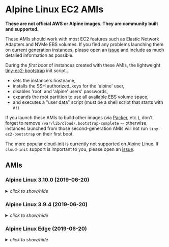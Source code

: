 # Alpine Linux EC2 AMIs

**These are not official AWS or Alpine images.  They are community built and
supported.**

These AMIs should work with most EC2 features such as Elastic Network Adapters
and NVMe EBS volumes.  If you find any problems launching them on current
generation instances, please open an [issue](https://github.com/mcrute/alpine-ec2-ami/issues)
and include as much detailed information as possible.

During the *first boot* of instances created with these AMIs, the lightweight
[tiny-ec2-bootstrap](https://github.com/mcrute/tiny-ec2-bootstrap) init
script...
- sets the instance's hostname,
- installs the SSH authorized_keys for the 'alpine' user,
- disables 'root' and 'alpine' users' passwords,
- expands the root partition to use all available EBS volume space,
- and executes a "user data" script (must be a shell script that starts with `#!`)

If you launch these AMIs to build other images (via [Packer](https://packer.io),
etc.), don't forget to remove `/var/lib/cloud/.bootstrap-complete` --
otherwise, instances launched from those second-generation AMIs will not run
`tiny-ec2-bootstrap` on their first boot.

The more popular [cloud-init](https://cloudinit.readthedocs.io/en/latest/)
is currently not supported on Alpine Linux.  If `cloud-init` support is
important to you, please open an [issue](https://github.com/mcrute/alpine-ec2-ami/issues).

## AMIs

### Alpine Linux 3.10.0 (2019-06-20)
<details><summary><i>click to show/hide</i></summary><p>

| Region | alpine-ami-3.10.0-x86_64-r0 |
| ------ | --- |
| ap-northeast-1 | [ami-00d72ba9e4e50e6f0](https://ap-northeast-1.console.aws.amazon.com/ec2/home#Images:visibility=public-images;imageId=ami-00d72ba9e4e50e6f0) ([launch](https://ap-northeast-1.console.aws.amazon.com/ec2/home#launchAmi=ami-00d72ba9e4e50e6f0)) |
| ap-northeast-2 | [ami-0b2ab59439d69c87f](https://ap-northeast-2.console.aws.amazon.com/ec2/home#Images:visibility=public-images;imageId=ami-0b2ab59439d69c87f) ([launch](https://ap-northeast-2.console.aws.amazon.com/ec2/home#launchAmi=ami-0b2ab59439d69c87f)) |
| ap-south-1 | [ami-06ab2e1b19df43403](https://ap-south-1.console.aws.amazon.com/ec2/home#Images:visibility=public-images;imageId=ami-06ab2e1b19df43403) ([launch](https://ap-south-1.console.aws.amazon.com/ec2/home#launchAmi=ami-06ab2e1b19df43403)) |
| ap-southeast-1 | [ami-097e487f602370726](https://ap-southeast-1.console.aws.amazon.com/ec2/home#Images:visibility=public-images;imageId=ami-097e487f602370726) ([launch](https://ap-southeast-1.console.aws.amazon.com/ec2/home#launchAmi=ami-097e487f602370726)) |
| ap-southeast-2 | [ami-0f2248216c030f2ea](https://ap-southeast-2.console.aws.amazon.com/ec2/home#Images:visibility=public-images;imageId=ami-0f2248216c030f2ea) ([launch](https://ap-southeast-2.console.aws.amazon.com/ec2/home#launchAmi=ami-0f2248216c030f2ea)) |
| ca-central-1 | [ami-035f9ddc53b8e3c94](https://ca-central-1.console.aws.amazon.com/ec2/home#Images:visibility=public-images;imageId=ami-035f9ddc53b8e3c94) ([launch](https://ca-central-1.console.aws.amazon.com/ec2/home#launchAmi=ami-035f9ddc53b8e3c94)) |
| eu-central-1 | [ami-0c2583ed13862fb17](https://eu-central-1.console.aws.amazon.com/ec2/home#Images:visibility=public-images;imageId=ami-0c2583ed13862fb17) ([launch](https://eu-central-1.console.aws.amazon.com/ec2/home#launchAmi=ami-0c2583ed13862fb17)) |
| eu-north-1 | [ami-069c11c7844825375](https://eu-north-1.console.aws.amazon.com/ec2/home#Images:visibility=public-images;imageId=ami-069c11c7844825375) ([launch](https://eu-north-1.console.aws.amazon.com/ec2/home#launchAmi=ami-069c11c7844825375)) |
| eu-west-1 | [ami-076b4d480f72a117f](https://eu-west-1.console.aws.amazon.com/ec2/home#Images:visibility=public-images;imageId=ami-076b4d480f72a117f) ([launch](https://eu-west-1.console.aws.amazon.com/ec2/home#launchAmi=ami-076b4d480f72a117f)) |
| eu-west-2 | [ami-0a5d209eea58688c2](https://eu-west-2.console.aws.amazon.com/ec2/home#Images:visibility=public-images;imageId=ami-0a5d209eea58688c2) ([launch](https://eu-west-2.console.aws.amazon.com/ec2/home#launchAmi=ami-0a5d209eea58688c2)) |
| eu-west-3 | [ami-0385dc3d759aaa464](https://eu-west-3.console.aws.amazon.com/ec2/home#Images:visibility=public-images;imageId=ami-0385dc3d759aaa464) ([launch](https://eu-west-3.console.aws.amazon.com/ec2/home#launchAmi=ami-0385dc3d759aaa464)) |
| sa-east-1 | [ami-04ddd371cd342921d](https://sa-east-1.console.aws.amazon.com/ec2/home#Images:visibility=public-images;imageId=ami-04ddd371cd342921d) ([launch](https://sa-east-1.console.aws.amazon.com/ec2/home#launchAmi=ami-04ddd371cd342921d)) |
| us-east-1 | [ami-0647412cf72f247d9](https://us-east-1.console.aws.amazon.com/ec2/home#Images:visibility=public-images;imageId=ami-0647412cf72f247d9) ([launch](https://us-east-1.console.aws.amazon.com/ec2/home#launchAmi=ami-0647412cf72f247d9)) |
| us-east-2 | [ami-0fb394548acf15691](https://us-east-2.console.aws.amazon.com/ec2/home#Images:visibility=public-images;imageId=ami-0fb394548acf15691) ([launch](https://us-east-2.console.aws.amazon.com/ec2/home#launchAmi=ami-0fb394548acf15691)) |
| us-west-1 | [ami-04d80966c446c3f58](https://us-west-1.console.aws.amazon.com/ec2/home#Images:visibility=public-images;imageId=ami-04d80966c446c3f58) ([launch](https://us-west-1.console.aws.amazon.com/ec2/home#launchAmi=ami-04d80966c446c3f58)) |
| us-west-2 | [ami-0c71a8664131b42b3](https://us-west-2.console.aws.amazon.com/ec2/home#Images:visibility=public-images;imageId=ami-0c71a8664131b42b3) ([launch](https://us-west-2.console.aws.amazon.com/ec2/home#launchAmi=ami-0c71a8664131b42b3)) |

</p></details>

### Alpine Linux 3.9.4 (2019-06-20)
<details><summary><i>click to show/hide</i></summary><p>

| Region | alpine-ami-3.9.4-x86_64-r0 |
| ------ | --- |
| ap-northeast-1 | [ami-03d9fcbacd2999688](https://ap-northeast-1.console.aws.amazon.com/ec2/home#Images:visibility=public-images;imageId=ami-03d9fcbacd2999688) ([launch](https://ap-northeast-1.console.aws.amazon.com/ec2/home#launchAmi=ami-03d9fcbacd2999688)) |
| ap-northeast-2 | [ami-004989011ec957b83](https://ap-northeast-2.console.aws.amazon.com/ec2/home#Images:visibility=public-images;imageId=ami-004989011ec957b83) ([launch](https://ap-northeast-2.console.aws.amazon.com/ec2/home#launchAmi=ami-004989011ec957b83)) |
| ap-south-1 | [ami-0cb67b835ca871537](https://ap-south-1.console.aws.amazon.com/ec2/home#Images:visibility=public-images;imageId=ami-0cb67b835ca871537) ([launch](https://ap-south-1.console.aws.amazon.com/ec2/home#launchAmi=ami-0cb67b835ca871537)) |
| ap-southeast-1 | [ami-03f6391214dbfd225](https://ap-southeast-1.console.aws.amazon.com/ec2/home#Images:visibility=public-images;imageId=ami-03f6391214dbfd225) ([launch](https://ap-southeast-1.console.aws.amazon.com/ec2/home#launchAmi=ami-03f6391214dbfd225)) |
| ap-southeast-2 | [ami-0074f16503a9ebe8c](https://ap-southeast-2.console.aws.amazon.com/ec2/home#Images:visibility=public-images;imageId=ami-0074f16503a9ebe8c) ([launch](https://ap-southeast-2.console.aws.amazon.com/ec2/home#launchAmi=ami-0074f16503a9ebe8c)) |
| ca-central-1 | [ami-0a3cf4fc46141c449](https://ca-central-1.console.aws.amazon.com/ec2/home#Images:visibility=public-images;imageId=ami-0a3cf4fc46141c449) ([launch](https://ca-central-1.console.aws.amazon.com/ec2/home#launchAmi=ami-0a3cf4fc46141c449)) |
| eu-central-1 | [ami-007081891d730c5f1](https://eu-central-1.console.aws.amazon.com/ec2/home#Images:visibility=public-images;imageId=ami-007081891d730c5f1) ([launch](https://eu-central-1.console.aws.amazon.com/ec2/home#launchAmi=ami-007081891d730c5f1)) |
| eu-north-1 | [ami-09267b5c6d7722fdd](https://eu-north-1.console.aws.amazon.com/ec2/home#Images:visibility=public-images;imageId=ami-09267b5c6d7722fdd) ([launch](https://eu-north-1.console.aws.amazon.com/ec2/home#launchAmi=ami-09267b5c6d7722fdd)) |
| eu-west-1 | [ami-0587fd7b04af5d01d](https://eu-west-1.console.aws.amazon.com/ec2/home#Images:visibility=public-images;imageId=ami-0587fd7b04af5d01d) ([launch](https://eu-west-1.console.aws.amazon.com/ec2/home#launchAmi=ami-0587fd7b04af5d01d)) |
| eu-west-2 | [ami-09b9943895590f23e](https://eu-west-2.console.aws.amazon.com/ec2/home#Images:visibility=public-images;imageId=ami-09b9943895590f23e) ([launch](https://eu-west-2.console.aws.amazon.com/ec2/home#launchAmi=ami-09b9943895590f23e)) |
| eu-west-3 | [ami-01dcaa2533a49748d](https://eu-west-3.console.aws.amazon.com/ec2/home#Images:visibility=public-images;imageId=ami-01dcaa2533a49748d) ([launch](https://eu-west-3.console.aws.amazon.com/ec2/home#launchAmi=ami-01dcaa2533a49748d)) |
| sa-east-1 | [ami-0645cb90aca8de136](https://sa-east-1.console.aws.amazon.com/ec2/home#Images:visibility=public-images;imageId=ami-0645cb90aca8de136) ([launch](https://sa-east-1.console.aws.amazon.com/ec2/home#launchAmi=ami-0645cb90aca8de136)) |
| us-east-1 | [ami-0ac744c9e5e2dcbcf](https://us-east-1.console.aws.amazon.com/ec2/home#Images:visibility=public-images;imageId=ami-0ac744c9e5e2dcbcf) ([launch](https://us-east-1.console.aws.amazon.com/ec2/home#launchAmi=ami-0ac744c9e5e2dcbcf)) |
| us-east-2 | [ami-074a01fd0b7de0135](https://us-east-2.console.aws.amazon.com/ec2/home#Images:visibility=public-images;imageId=ami-074a01fd0b7de0135) ([launch](https://us-east-2.console.aws.amazon.com/ec2/home#launchAmi=ami-074a01fd0b7de0135)) |
| us-west-1 | [ami-0a70d6f1ce22ddfb1](https://us-west-1.console.aws.amazon.com/ec2/home#Images:visibility=public-images;imageId=ami-0a70d6f1ce22ddfb1) ([launch](https://us-west-1.console.aws.amazon.com/ec2/home#launchAmi=ami-0a70d6f1ce22ddfb1)) |
| us-west-2 | [ami-006aeb6d57c92f978](https://us-west-2.console.aws.amazon.com/ec2/home#Images:visibility=public-images;imageId=ami-006aeb6d57c92f978) ([launch](https://us-west-2.console.aws.amazon.com/ec2/home#launchAmi=ami-006aeb6d57c92f978)) |

</p></details>

### Alpine Linux Edge (2019-06-20)
<details><summary><i>click to show/hide</i></summary><p>

| Region | alpine-ami-edge-x86_64-20190620045615 |
| ------ | --- |
| ap-northeast-1 | [ami-0367295ac0c2084ca](https://ap-northeast-1.console.aws.amazon.com/ec2/home#Images:visibility=public-images;imageId=ami-0367295ac0c2084ca) ([launch](https://ap-northeast-1.console.aws.amazon.com/ec2/home#launchAmi=ami-0367295ac0c2084ca)) |
| ap-northeast-2 | [ami-07a4067a66f4e23b6](https://ap-northeast-2.console.aws.amazon.com/ec2/home#Images:visibility=public-images;imageId=ami-07a4067a66f4e23b6) ([launch](https://ap-northeast-2.console.aws.amazon.com/ec2/home#launchAmi=ami-07a4067a66f4e23b6)) |
| ap-south-1 | [ami-04ebb4432c4397e2e](https://ap-south-1.console.aws.amazon.com/ec2/home#Images:visibility=public-images;imageId=ami-04ebb4432c4397e2e) ([launch](https://ap-south-1.console.aws.amazon.com/ec2/home#launchAmi=ami-04ebb4432c4397e2e)) |
| ap-southeast-1 | [ami-0217796240e307162](https://ap-southeast-1.console.aws.amazon.com/ec2/home#Images:visibility=public-images;imageId=ami-0217796240e307162) ([launch](https://ap-southeast-1.console.aws.amazon.com/ec2/home#launchAmi=ami-0217796240e307162)) |
| ap-southeast-2 | [ami-0142f8bf8086dfd0c](https://ap-southeast-2.console.aws.amazon.com/ec2/home#Images:visibility=public-images;imageId=ami-0142f8bf8086dfd0c) ([launch](https://ap-southeast-2.console.aws.amazon.com/ec2/home#launchAmi=ami-0142f8bf8086dfd0c)) |
| ca-central-1 | [ami-0247aee175851e274](https://ca-central-1.console.aws.amazon.com/ec2/home#Images:visibility=public-images;imageId=ami-0247aee175851e274) ([launch](https://ca-central-1.console.aws.amazon.com/ec2/home#launchAmi=ami-0247aee175851e274)) |
| eu-central-1 | [ami-0c91f38db398f2f7f](https://eu-central-1.console.aws.amazon.com/ec2/home#Images:visibility=public-images;imageId=ami-0c91f38db398f2f7f) ([launch](https://eu-central-1.console.aws.amazon.com/ec2/home#launchAmi=ami-0c91f38db398f2f7f)) |
| eu-north-1 | [ami-002e8129cc99fd093](https://eu-north-1.console.aws.amazon.com/ec2/home#Images:visibility=public-images;imageId=ami-002e8129cc99fd093) ([launch](https://eu-north-1.console.aws.amazon.com/ec2/home#launchAmi=ami-002e8129cc99fd093)) |
| eu-west-1 | [ami-0fee135c59cc71f25](https://eu-west-1.console.aws.amazon.com/ec2/home#Images:visibility=public-images;imageId=ami-0fee135c59cc71f25) ([launch](https://eu-west-1.console.aws.amazon.com/ec2/home#launchAmi=ami-0fee135c59cc71f25)) |
| eu-west-2 | [ami-0310b08601e54617c](https://eu-west-2.console.aws.amazon.com/ec2/home#Images:visibility=public-images;imageId=ami-0310b08601e54617c) ([launch](https://eu-west-2.console.aws.amazon.com/ec2/home#launchAmi=ami-0310b08601e54617c)) |
| eu-west-3 | [ami-073c30e97d249582c](https://eu-west-3.console.aws.amazon.com/ec2/home#Images:visibility=public-images;imageId=ami-073c30e97d249582c) ([launch](https://eu-west-3.console.aws.amazon.com/ec2/home#launchAmi=ami-073c30e97d249582c)) |
| sa-east-1 | [ami-0e2101521aaea4e64](https://sa-east-1.console.aws.amazon.com/ec2/home#Images:visibility=public-images;imageId=ami-0e2101521aaea4e64) ([launch](https://sa-east-1.console.aws.amazon.com/ec2/home#launchAmi=ami-0e2101521aaea4e64)) |
| us-east-1 | [ami-0ec61d009ea7c2ebf](https://us-east-1.console.aws.amazon.com/ec2/home#Images:visibility=public-images;imageId=ami-0ec61d009ea7c2ebf) ([launch](https://us-east-1.console.aws.amazon.com/ec2/home#launchAmi=ami-0ec61d009ea7c2ebf)) |
| us-east-2 | [ami-0b5da2ec658fc5f22](https://us-east-2.console.aws.amazon.com/ec2/home#Images:visibility=public-images;imageId=ami-0b5da2ec658fc5f22) ([launch](https://us-east-2.console.aws.amazon.com/ec2/home#launchAmi=ami-0b5da2ec658fc5f22)) |
| us-west-1 | [ami-0a581a1332d5ab453](https://us-west-1.console.aws.amazon.com/ec2/home#Images:visibility=public-images;imageId=ami-0a581a1332d5ab453) ([launch](https://us-west-1.console.aws.amazon.com/ec2/home#launchAmi=ami-0a581a1332d5ab453)) |
| us-west-2 | [ami-0c5e68fa70b5ebec3](https://us-west-2.console.aws.amazon.com/ec2/home#Images:visibility=public-images;imageId=ami-0c5e68fa70b5ebec3) ([launch](https://us-west-2.console.aws.amazon.com/ec2/home#launchAmi=ami-0c5e68fa70b5ebec3)) |

</p></details>
